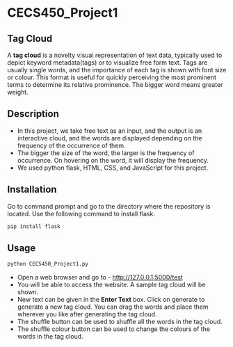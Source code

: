 # CECS450_Project1
## Tag Cloud
A __tag cloud__ is a novelty visual representation of text data, typically used to depict keyword metadata(tags) or to visualize free form text. Tags are usually single words, and the importance of each tag is shown with font size or colour. This format is useful for quickly perceiving the most prominent terms to determine its relative prominence. The bigger word means greater weight.

## Description
* In this project, we take free text as an input, and the output is an interactive cloud, and the words are displayed depending on the frequency of the occurrence of them.
* The bigger the size of the word, the larger is the frequency of occurrence. On hovering on the word, it will display the frequency.
* We used python flask, HTML, CSS, and JavaScript for this project.

## Installation

Go to command prompt and go to the directory where the repository is located. Use the following command to install flask.

```bash
pip install flask
```

## Usage
```bash
python CECS450_Project1.py
```
* Open a web browser and go to - http://127.0.0.1:5000/test
* You will be able to access the website. A sample tag cloud will be shown.
* New text can be given in the __Enter Text__ box. Click on generate to generate a new tag cloud. You can drag the words and place them wherever you like after generating the tag cloud.
* The shuffle button can be used to shuffle all the words in the tag cloud. 
* The shuffle colour button can be used to change the colours of the words in the tag cloud.

